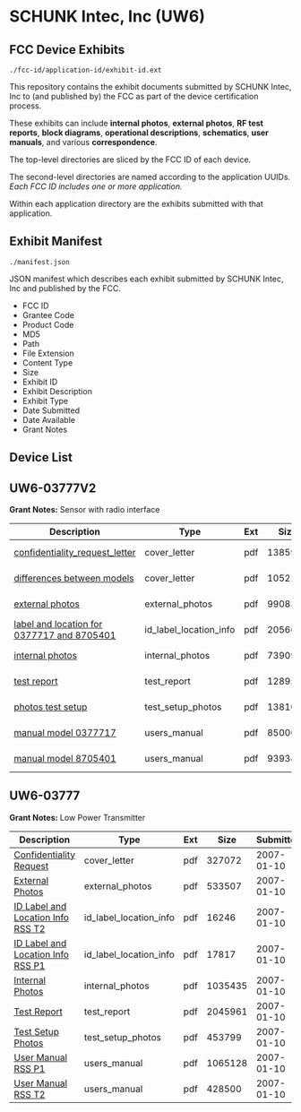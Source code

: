 # SCHUNK Intec, Inc (UW6)
## FCC Device Exhibits

```
./fcc-id/application-id/exhibit-id.ext
```

This repository contains the exhibit documents submitted by SCHUNK Intec, Inc to (and published by) the FCC as part of the device certification process.

These exhibits can include **internal photos**, **external photos**, **RF test reports**, **block diagrams**, **operational descriptions**, **schematics**, **user manuals**, and various **correspondence**.

The top-level directories are sliced by the FCC ID of each device.

The second-level directories are named according to the application UUIDs. *Each FCC ID includes one or more application.*

Within each application directory are the exhibits submitted with that application. 

## Exhibit Manifest

```
./manifest.json
```

JSON manifest which describes each exhibit submitted by SCHUNK Intec, Inc and published by the FCC.

- FCC ID
- Grantee Code
- Product Code
- MD5
- Path
- File Extension
- Content Type
- Size
- Exhibit ID
- Exhibit Description
- Exhibit Type
- Date Submitted
- Date Available
- Grant Notes

## Device List
## UW6-03777V2
**Grant Notes:** Sensor with radio interface

| Description | Type | Ext | Size | Submitted | Available |
| ----------- | ---- | --- | ---- | --------- | --------- |
| [confidentiality_request_letter](UW6-03777V2/618f981795570d0684331335afc1503b/3085815.pdf) | cover_letter | pdf | 138595 | 2016-08-03 | 2016-08-03 |
| [differences between models](UW6-03777V2/618f981795570d0684331335afc1503b/3085827.pdf) | cover_letter | pdf | 105223 | 2016-08-03 | 2016-08-03 |
| [external photos](UW6-03777V2/618f981795570d0684331335afc1503b/3085819.pdf) | external_photos | pdf | 990833 | 2016-08-03 | 2016-08-03 |
| [label and location for 0377717 and 8705401](UW6-03777V2/618f981795570d0684331335afc1503b/3085814.pdf) | id_label_location_info | pdf | 205660 | 2016-08-03 | 2016-08-03 |
| [internal photos](UW6-03777V2/618f981795570d0684331335afc1503b/3085818.pdf) | internal_photos | pdf | 739098 | 2016-08-03 | 2016-08-03 |
| [test report](UW6-03777V2/618f981795570d0684331335afc1503b/3085817.pdf) | test_report | pdf | 1289529 | 2016-08-03 | 2016-08-03 |
| [photos test setup](UW6-03777V2/618f981795570d0684331335afc1503b/3085816.pdf) | test_setup_photos | pdf | 1381044 | 2016-08-03 | 2016-08-03 |
| [manual model 0377717](UW6-03777V2/618f981795570d0684331335afc1503b/3085821.pdf) | users_manual | pdf | 850003 | 2016-08-03 | 2016-08-03 |
| [manual model 8705401](UW6-03777V2/618f981795570d0684331335afc1503b/3085822.pdf) | users_manual | pdf | 939342 | 2016-08-03 | 2016-08-03 |
## UW6-03777
**Grant Notes:** Low Power Transmitter

| Description | Type | Ext | Size | Submitted | Available |
| ----------- | ---- | --- | ---- | --------- | --------- |
| [Confidentiality Request](UW6-03777/2e8fc585788260522ea41012d72be68b/745759.pdf) | cover_letter | pdf | 327072 | 2007-01-10 | 2007-01-10 |
| [External Photos](UW6-03777/2e8fc585788260522ea41012d72be68b/745760.pdf) | external_photos | pdf | 533507 | 2007-01-10 | 2007-01-10 |
| [ID Label and Location Info RSS T2](UW6-03777/2e8fc585788260522ea41012d72be68b/745761.pdf) | id_label_location_info | pdf | 16246 | 2007-01-10 | 2007-01-10 |
| [ID Label and Location Info RSS P1](UW6-03777/2e8fc585788260522ea41012d72be68b/745762.pdf) | id_label_location_info | pdf | 17817 | 2007-01-10 | 2007-01-10 |
| [Internal Photos](UW6-03777/2e8fc585788260522ea41012d72be68b/745763.pdf) | internal_photos | pdf | 1035435 | 2007-01-10 | 2007-01-10 |
| [Test Report](UW6-03777/2e8fc585788260522ea41012d72be68b/745769.pdf) | test_report | pdf | 2045961 | 2007-01-10 | 2007-01-10 |
| [Test Setup Photos](UW6-03777/2e8fc585788260522ea41012d72be68b/745770.pdf) | test_setup_photos | pdf | 453799 | 2007-01-10 | 2007-01-10 |
| [User Manual RSS P1](UW6-03777/2e8fc585788260522ea41012d72be68b/745764.pdf) | users_manual | pdf | 1065128 | 2007-01-10 | 2007-01-10 |
| [User Manual RSS T2](UW6-03777/2e8fc585788260522ea41012d72be68b/745765.pdf) | users_manual | pdf | 428500 | 2007-01-10 | 2007-01-10 |
